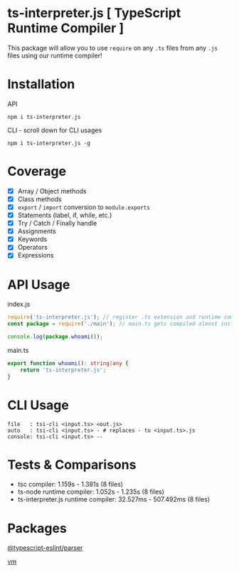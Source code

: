 # ts-interpreter.js [ TypeScript Runtime Compiler ]
This package will allow you to use `require` on any `.ts` files from any `.js` files using our runtime compiler!

#
# Installation
API
```
npm i ts-interpreter.js
```

CLI - scroll down for CLI usages
```
npm i ts-interpreter.js -g
```

# Coverage
- [x] Array / Object methods
- [x] Class methods
- [x] `export` / `import` conversion to `module.exports`
- [x] Statements (label, if, while, etc.)
- [x] Try / Catch / Finally handle
- [x] Assignments
- [x] Keywords
- [x] Operators
- [x] Expressions

# API Usage
index.js
```js
require('ts-interpreter.js'); // register .ts extension and runtime compiler
const package = require('./main'); // main.ts gets compiled almost instant during runtime

console.log(package.whoami());
```

main.ts
```ts
export function whoami(): string|any {
	return 'ts-interpreter.js';
}
```

# CLI Usage
```
file   : tsi-cli <input.ts> <out.js>
auto   : tsi-cli <input.ts> - # replaces - to <input.ts>.js
console: tsi-cli <input.ts> --
```

# Tests & Comparisons
- tsc compiler: 1.159s - 1.381s (8 files)
- ts-node runtime compiler: 1.052s - 1.235s (8 files)
- ts-interpreter.js runtime compiler: 32.527ms - 507.492ms (8 files)

# Packages
[@typescript-eslint/parser](https://npmjs.com/package/@typescript-eslint/parser)

[vm](https://npmjs.com/package/vm)